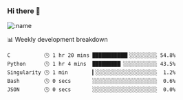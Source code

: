 ### Hi there 👋

<!--
**lv2020/lv2020** is a ✨ _special_ ✨ repository because its `README.md` (this file) appears on your GitHub profile.

Here are some ideas to get you started:

- 🔭 I’m currently working on ...
- 🌱 I’m currently learning ...
- 👯 I’m looking to collaborate on ...
- 🤔 I’m looking for help with ...
- 💬 Ask me about ...
- 📫 How to reach me: ...
- 😄 Pronouns: ...
- ⚡ Fun fact: ...
-->
![:name](https://count.getloli.com/get/@:lv2020)
 <!-- waka-box start -->
📊 Weekly development breakdown
```text
C           🕓 1 hr 20 mins ███████████▍░░░░░░░░░ 54.8%
Python      🕓 1 hr 4 mins  █████████▏░░░░░░░░░░░ 43.5%
Singularity 🕓 1 min        ▎░░░░░░░░░░░░░░░░░░░░  1.2%
Bash        🕓 0 secs       ░░░░░░░░░░░░░░░░░░░░░  0.6%
JSON        🕓 0 secs       ░░░░░░░░░░░░░░░░░░░░░  0.0%
```
<!-- Powered by https://github.com/YouEclipse/waka-box-go . -->
<!-- waka-box end -->
